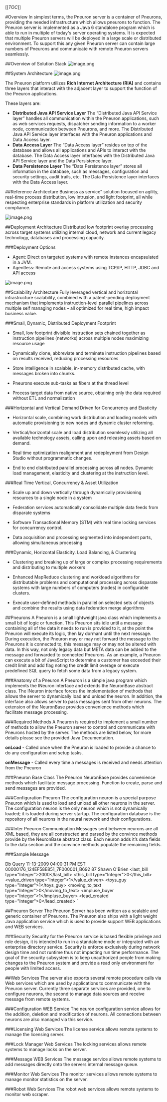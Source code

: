 [[_TOC_]]

#Overview
In simplest terms, the Pneuron server is a container of Pneurons, providing the needed infrastructure which allows pneurons to function. The Pneuron server is implemented as a Java 6 standalone program which is able to run in multiple of today's server operating systems. It is expected that multiple Pneuron servers will be deployed in a large scale or distributed environment. To support this any given Pneuron server can contain large numbers of Pneurons and communicate with remote Pneuron servers seamlessly.

##Overview of Solution Stack
![image.png](../img/Architecture/arch1.png)

##System Architecture
![image.png](../img/Architecture/arch2.png)

The Pneuron platform utilizes **Rich Internet Architecture (RIA)** and contains three layers that interact with the adjacent layer to support the function of the Pneuron applications. 

These layers are:

- **Distributed Java API Service Layer** The “Distributed Java API Service layer” handles all communication within the Pneuron applications, such as web services requests, dispatcher sending information to a worker node, communication between Pneurons, and more. The Distributed Java API Service layer interfaces with the Pneuron applications and Data Access layer.
- **Data Access Layer** The “Data Access layer” resides on top of the database and allows all applications and APIs to interact with the database. The Data Access layer interfaces with the Distributed Java API Service layer and the Data Persistence layer.
- **Data Persistence Layer** The “Data Persistence layer” stores all information in the database, such as messages, configuration and security settings, audit trails, etc. The Data Persistence layer interfaces with the Data Access layer.

##Reference Architecture
Business as service” solution focused on agility, real-time process distribution, low intrusion, and light footprint, all while respecting enterprise standards in platform utilization and security compliance.

![image.png](../img/Architecture/arch3.png)

##Deployment Architecture
Distributed low footprint overlay processing across target systems utilizing internal cloud, network and current legacy technology, databases and processing capacity. 

###Deployment Options
- Agent: Direct on targeted systems with remote instances encapsulated in a JVM.  
- Agentless: Remote and access systems using TCP/IP, HTTP, JDBC and API access

![image.png](../img/Architecture/arch4.png)

##Scalability Architecture
Fully leveraged vertical and horizontal infrastructure scalability, combined with a patent-pending deployment mechanism that implements instruction-level parallel pipelines across multiple self managing nodes – all optimized for real time, high impact business value. 

###Small, Dynamic, Distributed Deployment Footprint
- Small, low footprint divisible instruction sets chained together as instruction pipelines (networks) across multiple nodes maximizing resource usage

- Dynamically clone,  abbreviate and terminate instruction pipelines based on results received, reducing processing resources

- Store intelligence in scalable, in-memory distributed cache, with messages broken into chunks.  

- Pneurons execute sub-tasks as fibers at the thread level

- Process target data from native source, obtaining only the data required without ETL and normalization

###Horizontal and Vertical Demand Driven for Concurrency and Elasticity
- Horizontal scale, combining work distribution and loading models with automatic provisioning to new nodes and dynamic cluster reforming.

- Vertical/horizontal scale and load distribution seamlessly utilizing all available technology assets, calling upon and releasing assets based on demand.

- Real time optimization realignment and redeployment from Design Studio without programmatic changes.

- End to end distributed parallel processing across all nodes. Dynamic load management, elasticity and clustering at the instruction level.

###Real Time Vertical, Concurrency & Asset Utilization

- Scale up and down vertically through dynamically provisioning resources to a single node in a system

- Federation services automatically consolidate multiple data feeds from disparate systems

- Software Transactional Memory (STM) with real time locking services for concurrency control. 

- Data acquisition and processing segmented into independent parts, allowing simultaneous processing  

###Dynamic, Horizontal Elasticity. Load Balancing, & Clustering

- Clustering and breaking up of large or complex processing requirements and distributing to multiple workers

- Enhanced MapReduce clustering and workload algorithms for distributable problems and computational processing across disparate systems with large numbers of computers (nodes) in configurable clusters. 

- Execute user-defined methods in parallel on  selected sets of objects and combine the results using data federation merge algorithms

##Pneurons
A Pneuron is a small lightweight java class which implements a small bit of logic or function. This
Pneuron sits idle until a message containing all of the data it needs to run is provided to it, at the point the Pneuron will execute its logic, then lay dormant until the next message. During execution, the Pneuron may or may not forward the message to the Pneurons it is connected to, this message may or may not be altered with data. In this way, not only legacy data but META data can be added to the message and forwarded to connected Pneurons. As an example, a Pneuron can execute a bit of JavaScript to determine a customer has exceeded their credit limit and add flag noting the credit limit overage or execute predefined SQL query to fetch some data from a legacy system.

###Anatomy of a Pneuron
A Pneuron is a simple java program which implements the INeuron interface and extends the NeuronBase abstract class. The INeuron interface forces the implementation of methods that allows the server to dynamically load and unload the neuron. In addition, the interface also allows server to pass messages sent from other neurons. The extension of the NeuronBase provides convenience methods which facilitate message processing.

###Required Methods
A Pneuron is required to implement a small number of methods to allow the Pneuron server to control and communicate with Pneurons hosted by the server. The methods are listed below, for more details please see the provided Java Documentation. 

**onLoad** - Called once when the Pneuron is loaded to provide a chance to do any configuration and setup tasks. 

**onMessage** - Called every time a messages is received and needs attention from the Pneuron

###Pneuron Base Class
The Pneuron NeuronBase provides convenience methods which facilitate message processing. Function to create, parse and send messages are provided.

###Configuration Pneuron
The configuration neuron is a special purpose Pneuron which is used to load and unload all other
neurons in the server. The configuration neuron is the only neuron which is not dynamically loaded; it is loaded during server startup. The configuration database is the repository of all neurons in the neural network and their configurations.

###Inter Pneuron Communication
Messages sent between neurons are all XML based, they are all constructed and parsed by the convince methods provide by the NeuronBase abstract class. Each neuron adds it’s data fields to the data section and the convince methods populate the remaining fields.

###Sample Message
<message>

<from>Db Query</from>
<created>11-13-2009 04:00:31 PM EST</created>
<GUID>00000176_124EF58E851_7F000001_B692</GUID>
<data>
<id type="Integer">87</id>
<name type="String">Shawn O'Brien</name>
<last_bill type="Integer">2000</last_bill>
<this_bill type="Integer">0</this_bill>
<value_driven type="Integer">1</value_driven>
<toys_guy type="Integer">1</toys_guy>
<moving_to_text type="Integer">0</moving_to_text>
<impluse_buyer type="Integer">1</impluse_buyer>
<lead_created type="Integer">0</lead_created>
</data>
</message>`

##Pneuron Server
The Pneuron Server has been written as a scalable and generic container of Pneurons. The Pneuron also ships with a light weight Java application service which is used to provide support WEB applications and WEB services.

###Security
Security for the Pneuron service is based flexible privilege and role design, it is intended to run in a standalone mode or integrated with an enterprise directory service. Security is enforce exclusively during network design time and not runtime thus not impacting run time performance. The goal of the security subsystem is to keep unauthorized people from making changes to the Pneuron system and provide a read only environment for people with limited access.

##Web Services
The server also exports several remote procedure calls via Web services which are used by applications to communicate with the Pneuron server. Currently three separate services are provided, one to configure neurons, the second to manage data sources and receive message from remote systems.

###Configuration WEB Service
The neuron configuration service allows for the addition, deletion and modification of neurons. All connections between neurons are also managed via this service.

###Licensing Web Services
The license service allows remote systems to manage the licensing server.

###Lock Manager Web Services
The locking services allows remote systems to manage locks on the server.

###Message WEB Services
The message service allows remote systems to add messages directly onto the servers internal message queue.

###Monitor Web Services
The monitor services allows remote systems to manage monitor statistics on the server.

###Robot Web Services
The robot web services allows remote systems to monitor web scraper.

